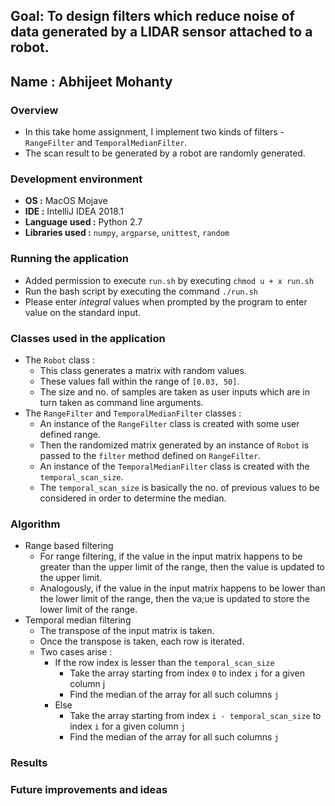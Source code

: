 Goal: To design filters which reduce noise of data generated by a LIDAR sensor attached to a robot.
--
Name : Abhijeet Mohanty
--
### Overview
* In this take home assignment, I implement two kinds of filters - `RangeFilter` and `TemporalMedianFilter`.
* The scan result to be generated by a robot are randomly generated.

### Development environment
* **OS :** MacOS Mojave
* **IDE :** IntelliJ IDEA 2018.1
* **Language used :** Python 2.7
* **Libraries used :** `numpy`, `argparse`, `unittest`, `random`

### Running the application
* Added permission to execute `run.sh` by executing `chmod u + x run.sh`
* Run the bash script by executing the command `./run.sh`
* Please enter *integral* values when prompted by the program to enter value on the standard input.


### Classes used in the application
* The `Robot` class :
    * This class generates a matrix with random values.
    * These values fall within the range of `[0.03, 50]`.
    * The size and no. of samples are 
    taken as user inputs which are in turn taken as command line arguments.
* The `RangeFilter` and `TemporalMedianFilter` classes :
    * An instance of the `RangeFilter` class is created with some user defined
    range.
    * Then the randomized matrix generated by an instance of `Robot` is passed to the `filter` method
    defined on `RangeFilter`.
    * An instance of the `TemporalMedianFilter` class is created with the `temporal_scan_size`. 
    * The `temporal_scan_size` is basically the no. of previous values to be considered in order to determine the 
    median.

### Algorithm
* Range based filtering
    * For range filtering, if the value in the input matrix 
      happens to be greater than the upper limit of the range, then the value is updated to the upper limit.
    * Analogously, if the value in the input matrix happens to be lower than the lower limit of the range, then the va;ue is updated to
      store the lower limit of the range.
* Temporal median filtering
    * The transpose of the input matrix is taken.
    * Once the transpose is taken, each row is iterated.
    * Two cases arise :
        * If the row index is lesser than the `temporal_scan_size`
            * Take the array starting from index `0` to index `i` for a given column j
            * Find the median of the array for all such columns `j`
        * Else
            * Take the array starting from index `i - temporal_scan_size`  to index `i` for a given column `j`
            * Find the median of the array for all such columns `j`
       

### Results

### Future improvements and ideas

